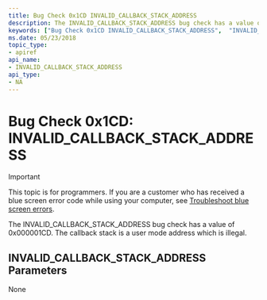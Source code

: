 ```yaml
---
title: Bug Check 0x1CD INVALID_CALLBACK_STACK_ADDRESS 
description: The INVALID_CALLBACK_STACK_ADDRESS bug check has a value of 0x000001CD.
keywords: ["Bug Check 0x1CD INVALID_CALLBACK_STACK_ADDRESS",  "INVALID_CALLBACK_STACK_ADDRESS"]
ms.date: 05/23/2018
topic_type:
- apiref
api_name:
- INVALID_CALLBACK_STACK_ADDRESS
api_type:
- NA
---
```


# Bug Check 0x1CD: INVALID\_CALLBACK\_STACK\_ADDRESS 

> [!IMPORTANT]
> This topic is for programmers. If you are a customer who has received a blue screen error code while using your computer, see [Troubleshoot blue screen errors](https://www.windows.com/stopcode).


The INVALID_CALLBACK_STACK_ADDRESS bug check has a value of 0x000001CD. The callback stack is a user mode address which is illegal.

## INVALID\_CALLBACK\_STACK\_ADDRESS  Parameters

None
 

 




